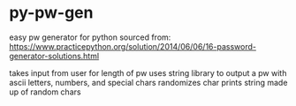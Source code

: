 # py-pw-gen
easy pw generator for python 
sourced from: https://www.practicepython.org/solution/2014/06/06/16-password-generator-solutions.html

takes input from user for length of pw
uses string library to output a pw with ascii letters, numbers, and special chars
randomizes char 
prints string made up of random chars
